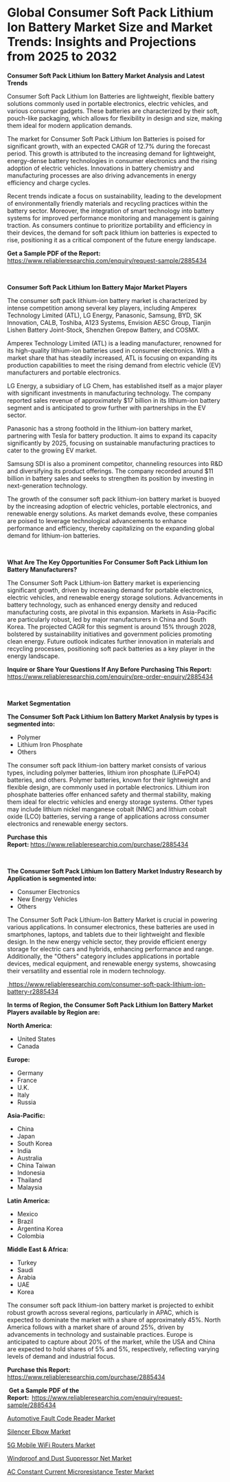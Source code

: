 <p><h1>Global Consumer Soft Pack Lithium Ion Battery Market Size and Market Trends: Insights and Projections from 2025 to 2032</h1></p><p><strong>Consumer Soft Pack Lithium Ion Battery Market Analysis and Latest Trends</strong></p>
<p><p>Consumer Soft Pack Lithium Ion Batteries are lightweight, flexible battery solutions commonly used in portable electronics, electric vehicles, and various consumer gadgets. These batteries are characterized by their soft, pouch-like packaging, which allows for flexibility in design and size, making them ideal for modern application demands. </p><p>The market for Consumer Soft Pack Lithium Ion Batteries is poised for significant growth, with an expected CAGR of 12.7% during the forecast period. This growth is attributed to the increasing demand for lightweight, energy-dense battery technologies in consumer electronics and the rising adoption of electric vehicles. Innovations in battery chemistry and manufacturing processes are also driving advancements in energy efficiency and charge cycles.</p><p>Recent trends indicate a focus on sustainability, leading to the development of environmentally friendly materials and recycling practices within the battery sector. Moreover, the integration of smart technology into battery systems for improved performance monitoring and management is gaining traction. As consumers continue to prioritize portability and efficiency in their devices, the demand for soft pack lithium ion batteries is expected to rise, positioning it as a critical component of the future energy landscape.</p></p>
<p><strong>Get a Sample PDF of the Report:&nbsp;</strong> <a href="https://www.reliableresearchiq.com/enquiry/request-sample/2885434?utm_campaign=1900&utm_medium=2&utm_source=Github&utm_content=ia&utm_term=13032025&utm_id=consumer-soft-pack-lithium-ion-battery">https://www.reliableresearchiq.com/enquiry/request-sample/2885434</a></p>
<p>&nbsp;</p>
<p><strong>Consumer Soft Pack Lithium Ion Battery Major Market Players</strong></p>
<p><p>The consumer soft pack lithium-ion battery market is characterized by intense competition among several key players, including Amperex Technology Limited (ATL), LG Energy, Panasonic, Samsung, BYD, SK Innovation, CALB, Toshiba, A123 Systems, Envision AESC Group, Tianjin Lishen Battery Joint-Stock, Shenzhen Grepow Battery, and COSMX. </p><p>Amperex Technology Limited (ATL) is a leading manufacturer, renowned for its high-quality lithium-ion batteries used in consumer electronics. With a market share that has steadily increased, ATL is focusing on expanding its production capabilities to meet the rising demand from electric vehicle (EV) manufacturers and portable electronics.</p><p>LG Energy, a subsidiary of LG Chem, has established itself as a major player with significant investments in manufacturing technology. The company reported sales revenue of approximately $17 billion in its lithium-ion battery segment and is anticipated to grow further with partnerships in the EV sector.</p><p>Panasonic has a strong foothold in the lithium-ion battery market, partnering with Tesla for battery production. It aims to expand its capacity significantly by 2025, focusing on sustainable manufacturing practices to cater to the growing EV market.</p><p>Samsung SDI is also a prominent competitor, channeling resources into R&D and diversifying its product offerings. The company recorded around $11 billion in battery sales and seeks to strengthen its position by investing in next-generation technology.</p><p>The growth of the consumer soft pack lithium-ion battery market is buoyed by the increasing adoption of electric vehicles, portable electronics, and renewable energy solutions. As market demands evolve, these companies are poised to leverage technological advancements to enhance performance and efficiency, thereby capitalizing on the expanding global demand for lithium-ion batteries.</p></p>
<p>&nbsp;</p>
<p><strong>What Are The Key Opportunities For Consumer Soft Pack Lithium Ion Battery Manufacturers?</strong></p>
<p><p>The Consumer Soft Pack Lithium-ion Battery market is experiencing significant growth, driven by increasing demand for portable electronics, electric vehicles, and renewable energy storage solutions. Advancements in battery technology, such as enhanced energy density and reduced manufacturing costs, are pivotal in this expansion. Markets in Asia-Pacific are particularly robust, led by major manufacturers in China and South Korea. The projected CAGR for this segment is around 15% through 2028, bolstered by sustainability initiatives and government policies promoting clean energy. Future outlook indicates further innovation in materials and recycling processes, positioning soft pack batteries as a key player in the energy landscape.</p></p>
<p><strong>Inquire or Share Your Questions If Any Before Purchasing This Report:</strong> <a href="https://www.reliableresearchiq.com/enquiry/pre-order-enquiry/2885434?utm_campaign=1900&utm_medium=2&utm_source=Github&utm_content=ia&utm_term=13032025&utm_id=consumer-soft-pack-lithium-ion-battery">https://www.reliableresearchiq.com/enquiry/pre-order-enquiry/2885434</a></p>
<p>&nbsp;</p>
<p><strong>Market Segmentation</strong></p>
<p><strong>The Consumer Soft Pack Lithium Ion Battery Market Analysis by types is segmented into:</strong></p>
<p><ul><li>Polymer</li><li>Lithium Iron Phosphate</li><li>Others</li></ul></p>
<p><p>The consumer soft pack lithium-ion battery market consists of various types, including polymer batteries, lithium iron phosphate (LiFePO4) batteries, and others. Polymer batteries, known for their lightweight and flexible design, are commonly used in portable electronics. Lithium iron phosphate batteries offer enhanced safety and thermal stability, making them ideal for electric vehicles and energy storage systems. Other types may include lithium nickel manganese cobalt (NMC) and lithium cobalt oxide (LCO) batteries, serving a range of applications across consumer electronics and renewable energy sectors.</p></p>
<p><strong>Purchase this Report:&nbsp;</strong><a href="https://www.reliableresearchiq.com/purchase/2885434?utm_campaign=1900&utm_medium=2&utm_source=Github&utm_content=ia&utm_term=13032025&utm_id=consumer-soft-pack-lithium-ion-battery">https://www.reliableresearchiq.com/purchase/2885434</a></p>
<p>&nbsp;</p>
<p><strong>The Consumer Soft Pack Lithium Ion Battery Market Industry Research by Application is segmented into:</strong></p>
<p><ul><li>Consumer Electronics</li><li>New Energy Vehicles</li><li>Others</li></ul></p>
<p><p>The Consumer Soft Pack Lithium-Ion Battery Market is crucial in powering various applications. In consumer electronics, these batteries are used in smartphones, laptops, and tablets due to their lightweight and flexible design. In the new energy vehicle sector, they provide efficient energy storage for electric cars and hybrids, enhancing performance and range. Additionally, the "Others" category includes applications in portable devices, medical equipment, and renewable energy systems, showcasing their versatility and essential role in modern technology.</p></p>
<p><a href="https://www.reliableresearchiq.com/consumer-soft-pack-lithium-ion-battery-r2885434?utm_campaign=1900&utm_medium=2&utm_source=Github&utm_content=ia&utm_term=13032025&utm_id=consumer-soft-pack-lithium-ion-battery">&nbsp;https://www.reliableresearchiq.com/consumer-soft-pack-lithium-ion-battery-r2885434</a></p>
<p><strong>In terms of Region, the Consumer Soft Pack Lithium Ion Battery Market Players available by Region are:</strong></p>
<p>
    <p> <strong> North America: </strong>
        <ul>
            <li>United States</li>
            <li>Canada</li>
        </ul>
        </p> 
    <p> <strong> Europe: </strong>
        <ul>
            <li>Germany</li>
            <li>France</li>
            <li>U.K.</li>
            <li>Italy</li>
            <li>Russia</li>
        </ul>
        </p> 
    <p> <strong> Asia-Pacific: </strong>
        <ul>
            <li>China</li>
            <li>Japan</li>
            <li>South Korea</li>
            <li>India</li>
            <li>Australia</li>
            <li>China Taiwan</li>
            <li>Indonesia</li>
            <li>Thailand</li>
            <li>Malaysia</li>
        </ul>
        </p> 
    <p> <strong> Latin America: </strong>
        <ul>
            <li>Mexico</li>
            <li>Brazil</li>
            <li>Argentina Korea</li>
            <li>Colombia</li>
        </ul>
        </p> 
    <p> <strong> Middle East & Africa: </strong>
        <ul>
            <li>Turkey</li>
            <li>Saudi</li>
            <li>Arabia</li>
            <li>UAE</li>
            <li>Korea</li>
        </ul>
    </p>
    </p>
<p><p>The consumer soft pack lithium-ion battery market is projected to exhibit robust growth across several regions, particularly in APAC, which is expected to dominate the market with a share of approximately 45%. North America follows with a market share of around 25%, driven by advancements in technology and sustainable practices. Europe is anticipated to capture about 20% of the market, while the USA and China are expected to hold shares of 5% and 5%, respectively, reflecting varying levels of demand and industrial focus.</p></p>
<p><strong>Purchase this Report: </strong><a href="https://www.reliableresearchiq.com/purchase/2885434?utm_campaign=1900&utm_medium=2&utm_source=Github&utm_content=ia&utm_term=13032025&utm_id=consumer-soft-pack-lithium-ion-battery">https://www.reliableresearchiq.com/purchase/2885434</a></p>
<p>&nbsp;<strong>Get a Sample PDF of the Report:&nbsp;&nbsp;</strong><a href="https://www.reliableresearchiq.com/enquiry/request-sample/2885434?utm_campaign=1900&utm_medium=2&utm_source=Github&utm_content=ia&utm_term=13032025&utm_id=consumer-soft-pack-lithium-ion-battery">https://www.reliableresearchiq.com/enquiry/request-sample/2885434</a></p>
<p><strong></strong></p>
<p><p><a href="https://github.com/habyoneub/Market-Research-Report-List-1/blob/main/automotive-fault-code-reader-market.md?utm_campaign=1900&utm_medium=2&utm_source=Github&utm_content=ia&utm_term=13032025&utm_id=consumer-soft-pack-lithium-ion-battery">Automotive Fault Code Reader Market</a></p><p><a href="https://github.com/sahoolipko6f/Market-Research-Report-List-1/blob/main/silencer-elbow-market.md?utm_campaign=1900&utm_medium=2&utm_source=Github&utm_content=ia&utm_term=13032025&utm_id=consumer-soft-pack-lithium-ion-battery">Silencer Elbow Market</a></p><p><a href="https://github.com/iontahoehlct/Market-Research-Report-List-1/blob/main/5g-mobile-wifi-routers-market.md?utm_campaign=1900&utm_medium=2&utm_source=Github&utm_content=ia&utm_term=13032025&utm_id=consumer-soft-pack-lithium-ion-battery">5G Mobile WiFi Routers Market</a></p><p><a href="https://github.com/drissahrouk/Market-Research-Report-List-1/blob/main/windproof-and-dust-suppressor-net-market.md?utm_campaign=1900&utm_medium=2&utm_source=Github&utm_content=ia&utm_term=13032025&utm_id=consumer-soft-pack-lithium-ion-battery">Windproof and Dust Suppressor Net Market</a></p><p><a href="https://github.com/nxauwedaroui2/Market-Research-Report-List-1/blob/main/ac-constant-current-microresistance-tester-market.md?utm_campaign=1900&utm_medium=2&utm_source=Github&utm_content=ia&utm_term=13032025&utm_id=consumer-soft-pack-lithium-ion-battery">AC Constant Current Microresistance Tester Market</a></p></p>